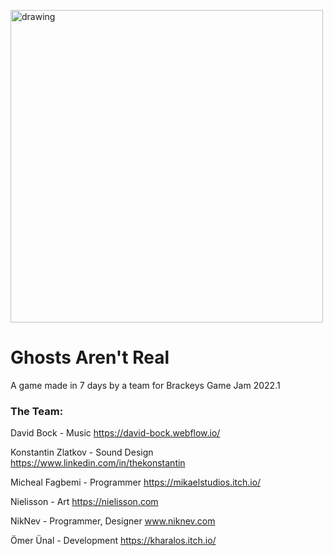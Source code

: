 [<img src="https://img.itch.zone/aW1nLzgyNzIzOTkucG5n/original/eO0cKw.png" alt="drawing" width="500"/>](https://nielisson.itch.io/ghosts-arent-real)
# Ghosts Aren't Real
A game made in 7 days by a team for Brackeys Game Jam 2022.1

### The Team:

David Bock - Music
https://david-bock.webflow.io/

Konstantin Zlatkov - Sound Design
https://www.linkedin.com/in/thekonstantin

Micheal Fagbemi - Programmer
https://mikaelstudios.itch.io/

Nielisson - Art
https://nielisson.com

NikNev - Programmer, Designer
www.niknev.com

Ömer Ünal - Development
https://kharalos.itch.io/
